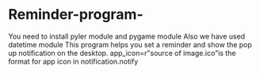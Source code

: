 # Reminder-program-
You need to install pyler module and pygame module
Also we have used datetime module
This program helps you set a reminder and show the pop up notification on the desktop.
app_icon=r"source of image.ico"is the format for app icon in notification.notify
